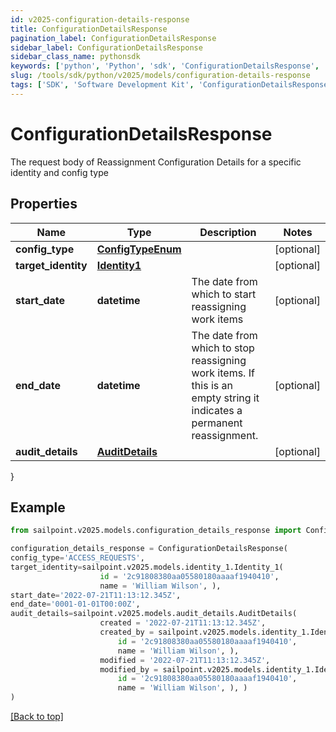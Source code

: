 ```yaml
---
id: v2025-configuration-details-response
title: ConfigurationDetailsResponse
pagination_label: ConfigurationDetailsResponse
sidebar_label: ConfigurationDetailsResponse
sidebar_class_name: pythonsdk
keywords: ['python', 'Python', 'sdk', 'ConfigurationDetailsResponse', 'V2025ConfigurationDetailsResponse'] 
slug: /tools/sdk/python/v2025/models/configuration-details-response
tags: ['SDK', 'Software Development Kit', 'ConfigurationDetailsResponse', 'V2025ConfigurationDetailsResponse']
---
```


# ConfigurationDetailsResponse

The request body of Reassignment Configuration Details for a specific identity and config type

## Properties

Name | Type | Description | Notes
------------ | ------------- | ------------- | -------------
**config_type** | [**ConfigTypeEnum**](config-type-enum) |  | [optional] 
**target_identity** | [**Identity1**](identity1) |  | [optional] 
**start_date** | **datetime** | The date from which to start reassigning work items | [optional] 
**end_date** | **datetime** | The date from which to stop reassigning work items.  If this is an empty string it indicates a permanent reassignment. | [optional] 
**audit_details** | [**AuditDetails**](audit-details) |  | [optional] 
}

## Example

```python
from sailpoint.v2025.models.configuration_details_response import ConfigurationDetailsResponse

configuration_details_response = ConfigurationDetailsResponse(
config_type='ACCESS_REQUESTS',
target_identity=sailpoint.v2025.models.identity_1.Identity_1(
                    id = '2c91808380aa05580180aaaaf1940410', 
                    name = 'William Wilson', ),
start_date='2022-07-21T11:13:12.345Z',
end_date='0001-01-01T00:00Z',
audit_details=sailpoint.v2025.models.audit_details.AuditDetails(
                    created = '2022-07-21T11:13:12.345Z', 
                    created_by = sailpoint.v2025.models.identity_1.Identity_1(
                        id = '2c91808380aa05580180aaaaf1940410', 
                        name = 'William Wilson', ), 
                    modified = '2022-07-21T11:13:12.345Z', 
                    modified_by = sailpoint.v2025.models.identity_1.Identity_1(
                        id = '2c91808380aa05580180aaaaf1940410', 
                        name = 'William Wilson', ), )
)

```
[[Back to top]](#) 

